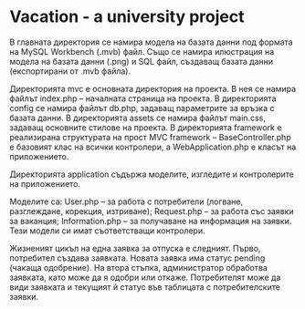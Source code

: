 # Vacation - a university project

В главната директория се намира модела на базата данни под формата на MySQL Workbench (.mvb) файл. 
Също се намира илюстрация на модела на базата данни (.png) и SQL файл, създаващ базата данни (експортирани от .mvb файла).

Директорията mvc е основната директория на проекта. В нея се намира файлът index.php – началната страница на проекта. 
В директорията config се намира файлът db.php, задаващ параметрите за връзка с базата данни. В директорията assets се 
намира файлът main.css, задаващ основните стилове на проекта. В директорията framework е реализирана структурата на 
прост MVC framework – BaseController.php е базовият клас на всички контролери, а WebApplication.php е класът на приложението.

Директорията application съдържа моделите, изгледите и контролерите на приложението. 

Моделите са: User.php – за работа с потребители (логване, разглеждане, корекция, изтриване); Request.php – за работа със 
заявки за ваканция; Information.php – за получаване на информация на заявки. Тези модели си имат съответстващи контролери.

Жизненият цикъл на една заявка за отпуска е следният. Първо, потребител създава заявката. Новата заявка има статус 
pending (чакаща одобрение). На втора стъпка, администратор обработва заявката, като може да я одобри или откаже. 
Потребителят може да види заявката и текущият й статус във таблицата с потребителските заявки.